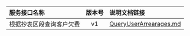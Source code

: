   
| 服务接口名称 | 版本号 | 说明文档链接 |  
| :----------------- | :-----: | :---------------- |  
| 根据抄表区段查询客户欠费 | v1 | [QueryUserArrearages.md](https://github.com/Zhang-Monica/gitMd/blob/master/EpeisSupp/SuppArrearageManageServer/QueryUserArrearages.md) |  
  
